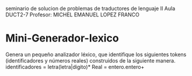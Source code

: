 seminario de solucion de problemas de traductores de lenguaje II
Aula DUCT2-7
Profesor: MICHEL EMANUEL LOPEZ FRANCO

# Mini-Generador-lexico
Genera un pequeño analizador léxico, que identifique los siguientes tokens (identificadores y números reales) construidos de la siguiente manera.  identificadores = letra(letra|digito)* Real = entero.entero+
